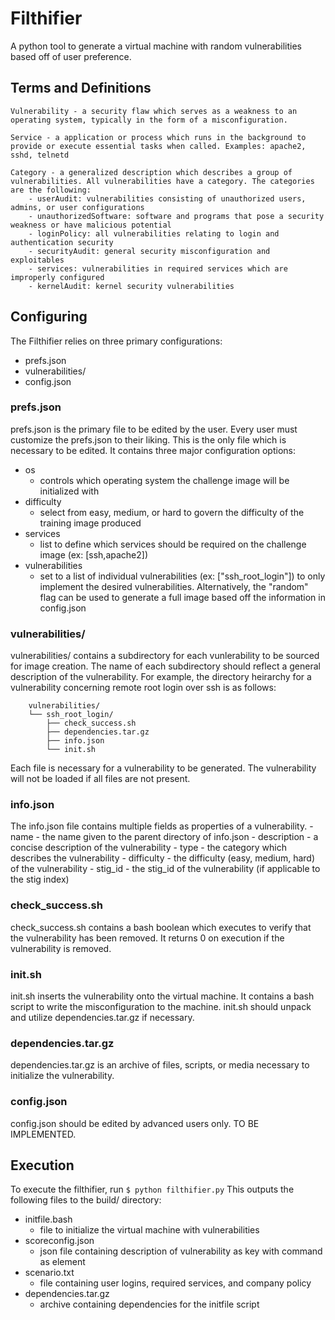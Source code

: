 # Filthifier

A python tool to generate a virtual machine with random vulnerabilities based off of user preference.

## Terms and Definitions
	Vulnerability - a security flaw which serves as a weakness to an operating system, typically in the form of a misconfiguration.

	Service - a application or process which runs in the background to provide or execute essential tasks when called. Examples: apache2, sshd, telnetd

	Category - a generalized description which describes a group of vulnerabilities. All vulnerabilities have a category. The categories are the following:
		- userAudit: vulnerabilities consisting of unauthorized users, admins, or user configurations
		- unauthorizedSoftware: software and programs that pose a security weakness or have malicious potential
		- loginPolicy: all vulnerabilities relating to login and authentication security
		- securityAudit: general security misconfiguration and exploitables
		- services: vulnerabilities in required services which are improperly configured
		- kernelAudit: kernel security vulnerabilities
		
## Configuring
The Filthifier relies on three primary configurations:
- prefs.json
- vulnerabilities/
- config.json

### prefs.json 
  prefs.json is the primary file to be edited by the user. Every user must customize the prefs.json to their liking. This is the only file which is necessary to be edited.
  It contains three major configuration options:
  - os
    - controls which operating system the challenge image will be initialized with
  - difficulty
    - select from easy, medium, or hard to govern the difficulty of the training image produced
  - services
    - list to define which services should be required on the challenge image (ex: [ssh,apache2])
  - vulnerabilities
    - set to a list of individual vulnerabilities (ex: ["ssh_root_login"]) to only implement the desired vulnerabilities. Alternatively, the "random" flag can be used to generate a full image based off the information in config.json

### vulnerabilities/
  vulnerabilities/ contains a subdirectory for each vunlerability to be sourced for image creation. The name of each subdirectory should reflect a general description of the vulnerability. For example, the directory heirarchy for a vulnerability concerning remote root login over ssh is as follows:
```
	vulnerabilities/
	└── ssh_root_login/	
	    ├── check_success.sh
	    ├── dependencies.tar.gz
	    ├── info.json
	    └── init.sh
```
  Each file is necessary for a vulnerability to be generated. The vulnerability will not be loaded if all files are not present.
  ### info.json
  The info.json file contains multiple fields as properties of a vulnerability.
  	- name
	  - the name given to the parent directory of info.json
	- description
	  - a concise description of the vulnerability
	- type
	  - the category which describes the vulnerability
	- difficulty
	  - the difficulty (easy, medium, hard) of the vulnerability
	- stig_id
	  - the stig_id of the vulnerability (if applicable to the stig index)
  ### check_success.sh
  check_success.sh contains a bash boolean which executes to verify that the vulnerability has been removed. It returns 0 on execution if the vulnerability is removed.
  ### init.sh
  init.sh inserts the vulnerability onto the virtual machine. It contains a bash script to write the misconfiguration to the machine. init.sh should unpack and utilize dependencies.tar.gz if necessary.
  ### dependencies.tar.gz
  dependencies.tar.gz is an archive of files, scripts, or media necessary to initialize the vulnerability.

### config.json
config.json should be edited by advanced users only. TO BE IMPLEMENTED.
## Execution
To execute the filthifier, run ```$ python filthifier.py``` This outputs the following files to the build/ directory:
  - initfile.bash
    - file to initialize the virtual machine with vulnerabilities
  - scoreconfig.json
    - json file containing description of vulnerability as key with command as element
  - scenario.txt
    - file containing user logins, required services, and company policy
  - dependencies.tar.gz
    - archive containing dependencies for the initfile script
  
